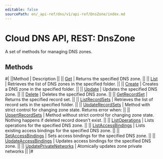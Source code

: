 ```yaml
---
editable: false
sourcePath: en/_api-ref/dns/v1/api-ref/DnsZone/index.md
---
```


# Cloud DNS API, REST: DnsZone

A set of methods for managing DNS zones.

## Methods

#|
||Method | Description ||
|| [Get](get.md) | Returns the specified DNS zone. ||
|| [List](list.md) | Retrieves the list of DNS zones in the specified folder. ||
|| [Create](create.md) | Creates a DNS zone in the specified folder. ||
|| [Update](update.md) | Updates the specified DNS zone. ||
|| [Delete](delete.md) | Deletes the specified DNS zone. ||
|| [GetRecordSet](getRecordSet.md) | Returns the specified record set. ||
|| [ListRecordSets](listRecordSets.md) | Retrieves the list of record sets in the specified folder. ||
|| [UpdateRecordSets](updateRecordSets.md) | Method with strict control for changing zone state. Returns error when: ||
|| [UpsertRecordSets](upsertRecordSets.md) | Method without strict control for changing zone state. Nothing happens if deleted record doesn't exist. ||
|| [ListOperations](listOperations.md) | Lists operations for the specified DNS zone. ||
|| [ListAccessBindings](listAccessBindings.md) | Lists existing access bindings for the specified DNS zone. ||
|| [SetAccessBindings](setAccessBindings.md) | Sets access bindings for the specified DNS zone. ||
|| [UpdateAccessBindings](updateAccessBindings.md) | Updates access bindings for the specified DNS zone. ||
|| [UpdatePrivateNetworks](updatePrivateNetworks.md) | Atomically updates zone private networks ||
|#